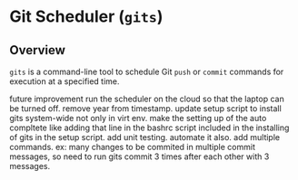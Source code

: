 # Git Scheduler (`gits`)

## Overview
`gits` is a command-line tool to schedule Git `push` or `commit` commands for execution at a specified time.

future improvement
run the scheduler on the cloud so that the laptop can be turned off.
remove year from timestamp.
update setup script to install gits system-wide not only in virt env.
make the setting up of the auto compltete like adding that line in the bashrc script included in the installing of gits in the setup script. 
add unit testing. automate it also.
add multiple commands. ex: many changes to be commited in multiple commit messages, so need to run gits commit 3 times after each other with 3 messages.